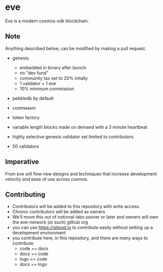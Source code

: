 # eve

Eve is a modern cosmos-sdk blockchain.

## Note

Anything described below, can be modified by making a pull request.  

* genesis:
  * embedded in binary after launch
  * no "dev fund"
  * community tax set to 20% initally
  * 1 validator = 1 eve
  * 10% minimum commission

  
  
* pebbledb by default
* cosmwasm
* token factory
* variable length blocks made on demand with a 3 minute heartbeat
* highly selective genesis validator set limited to contributors
* 50 validators


## Imperative

From eve will flow new designs and techniques that increase development velocity and ease of use across cosmos.  


## Contributing

* Contributors will be added to this repository with write access.
* Chronic contributors will be added as owners
* We'll move this out of notional-labs sooner or later and owners will own the eve-network (or such) github org
* you can use https://gitpod.io to contribute easily without setting up a development environment
* you contribute here, in this repository, and there are many ways to contribute
  * code == docs
  * docs == code
  * logo == code
  * docs == logo
